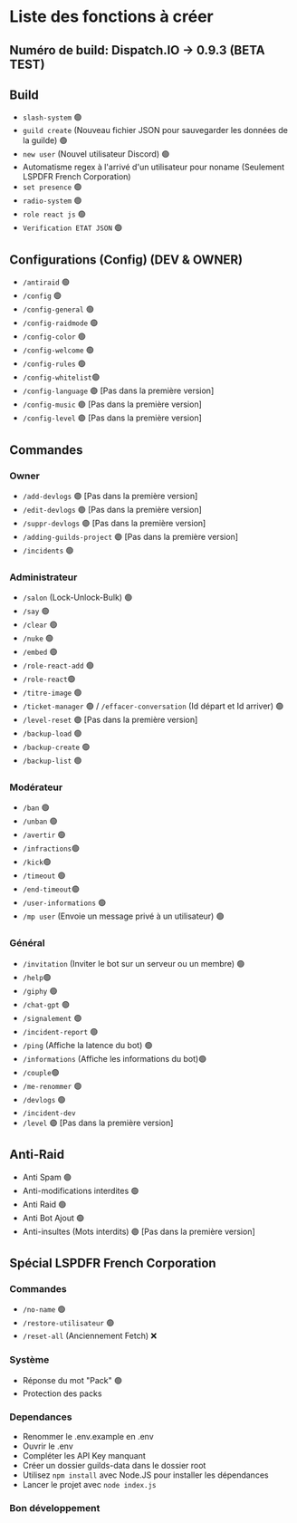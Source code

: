 # Liste des fonctions à créer

## Numéro de build: Dispatch.IO -> 0.9.3 (BETA TEST)

## Build
- `slash-system` 🟢
- `guild create` (Nouveau fichier JSON pour sauvegarder les données de la guilde) 🟢
- `new user` (Nouvel utilisateur Discord) 🟢
- Automatisme regex à l'arrivé d'un utilisateur pour noname (Seulement LSPDFR French Corporation)
- `set presence` 🟢
- `radio-system` 🟢
- `role react js` 🟢
- `Verification ETAT JSON` 🟢

## Configurations (Config) (DEV & OWNER)
- `/antiraid` 🟢
- `/config` 🟢
- `/config-general` 🟢
- `/config-raidmode` 🟢
- `/config-color` 🟢
- `/config-welcome` 🟢
- `/config-rules` 🟢
- `/config-whitelist`🟢
- `/config-language` 🟣 [Pas dans la première version]
- `/config-music` 🟣 [Pas dans la première version]
- `/config-level` 🟣 [Pas dans la première version]

## Commandes
### Owner
- `/add-devlogs` 🟣 [Pas dans la première version]
- `/edit-devlogs` 🟣 [Pas dans la première version]
- `/suppr-devlogs` 🟣 [Pas dans la première version]
- `/adding-guilds-project` 🟣 [Pas dans la première version]
- `/incidents` 🟢

### Administrateur
- `/salon` (Lock-Unlock-Bulk) 🟢
- `/say` 🟢
- `/clear` 🟢
- `/nuke` 🟢
- `/embed` 🟢
- `/role-react-add` 🟢
- `/role-react`🟢
- `/titre-image` 🟢
- `/ticket-manager` 🟢
/ `/effacer-conversation` (Id départ et Id arriver) 🟢
- `/level-reset` 🟣 [Pas dans la première version]
- `/backup-load` 🟢
- `/backup-create` 🟢
- `/backup-list` 🟢

### Modérateur
- `/ban` 🟢
- `/unban` 🟢
- `/avertir` 🟢
- `/infractions`🟢
- `/kick`🟢
- `/timeout` 🟢
- `/end-timeout`🟢
- `/user-informations` 🟢
- `/mp user` (Envoie un message privé à un utilisateur) 🟢

### Général
- `/invitation` (Inviter le bot sur un serveur ou un membre) 🟢
- `/help`🟢
- `/giphy` 🟢
- `/chat-gpt` 🟢
- `/signalement` 🟢
- `/incident-report` 🟢
- `/ping` (Affiche la latence du bot) 🟢
- `/informations` (Affiche les informations du bot)🟢
- `/couple`🟢
- `/me-renommer` 🟢
- `/devlogs` 🟢
- `/incident-dev`
- `/level` 🟣 [Pas dans la première version]

## Anti-Raid
- Anti Spam 🟢
- Anti-modifications interdites 🟢
- Anti Raid 🟢
- Anti Bot Ajout 🟢
- Anti-insultes (Mots interdits) 🟣 [Pas dans la première version]

## Spécial LSPDFR French Corporation

### Commandes
- `/no-name` 🟢
- `/restore-utilisateur` 🟢
- `/reset-all` (Anciennement Fetch) ❌

### Système
- Réponse du mot "Pack" 🟢
- Protection des packs


### Dependances
- Renommer le .env.example en .env
- Ouvrir le .env
- Compléter les API Key manquant
- Créer un dossier guilds-data dans le dossier root
- Utilisez `npm install` avec Node.JS pour installer les dépendances
- Lancer le projet avec `node index.js`

### Bon développement